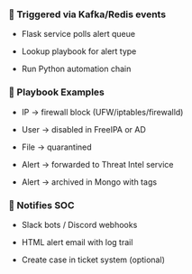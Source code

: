 ### 🔹 Triggered via Kafka/Redis events

- Flask service polls alert queue
    
- Lookup playbook for alert type
    
- Run Python automation chain    
### 🔹 Playbook Examples

- IP → firewall block (UFW/iptables/firewalld)
    
- User → disabled in FreeIPA or AD
    
- File → quarantined
    
- Alert → forwarded to Threat Intel service
    
- Alert → archived in Mongo with tags
### 🔹 Notifies SOC

- Slack bots / Discord webhooks
    
- HTML alert email with log trail
    
- Create case in ticket system (optional)